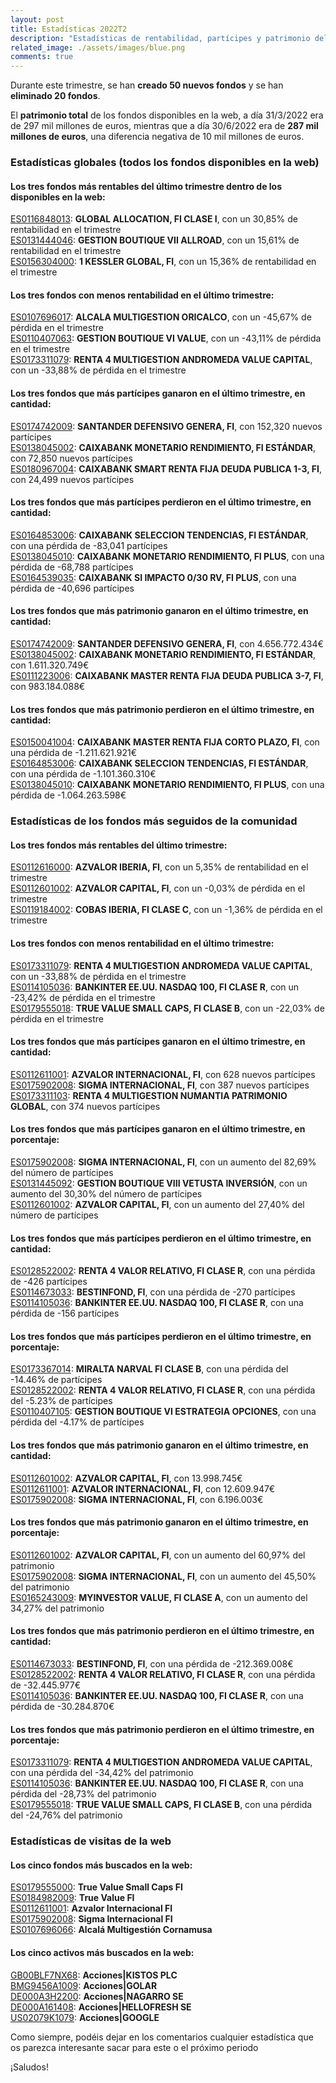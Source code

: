 ```yaml
---
layout: post
title: Estadísticas 2022T2
description: "Estadísticas de rentabilidad, partícipes y patrimonio del primer trimestre de 2022"
related_image: ./assets/images/blue.png
comments: true
---
```

Durante este trimestre, se han **creado 50 nuevos fondos** y se han **eliminado 20 fondos**.  
  
El **patrimonio total** de los fondos disponibles en la web, a día 31/3/2022 era de 297 mil millones de euros, mientras que a día 30/6/2022 era de **287 mil millones de euros**, una diferencia negativa de 10 mil millones de euros.  

### **Estadísticas globales** (todos los fondos disponibles en la web)  
  
#### Los tres **fondos más rentables** del último trimestre dentro de los disponibles en la web:

[ES0116848013](./fondos/ES0116848013.html): **GLOBAL ALLOCATION, FI CLASE I**, con un 30,85% de rentabilidad en el trimestre  
[ES0131444046](./fondos/ES0131444046.html): **GESTION BOUTIQUE VII ALLROAD**, con un 15,61% de rentabilidad en el trimestre  
[ES0156304000](./fondos/ES0156304000.html): **1 KESSLER GLOBAL, FI**, con un 15,36% de rentabilidad en el trimestre  

#### Los tres **fondos con menos rentabilidad** en el último trimestre:

[ES0107696017](./fondos/ES0107696017.html): **ALCALA MULTIGESTION ORICALCO**, con un -45,67% de pérdida en el trimestre  
[ES0110407063](./fondos/ES0110407063.html): **GESTION BOUTIQUE VI VALUE**, con un -43,11% de pérdida en el trimestre  
[ES0173311079](./fondos/ES0173311079.html): **RENTA 4 MULTIGESTION ANDROMEDA VALUE CAPITAL**, con un -33,88% de pérdida en el trimestre  

#### Los tres **fondos que más partícipes ganaron** en el último trimestre, en cantidad:

[ES0174742009](./fondos/ES0174742009.html): **SANTANDER DEFENSIVO GENERA, FI**, con 152,320 nuevos partícipes  
[ES0138045002](./fondos/ES0138045002.html): **CAIXABANK MONETARIO RENDIMIENTO, FI ESTÁNDAR**, con 72,850 nuevos partícipes  
[ES0180967004](./fondos/ES0180967004.html): **CAIXABANK SMART RENTA FIJA DEUDA PUBLICA 1-3, FI**, con 24,499 nuevos partícipes  

#### Los tres **fondos que más partícipes perdieron** en el último trimestre, en cantidad:

[ES0164853006](./fondos/ES0164853006.html): **CAIXABANK SELECCION TENDENCIAS, FI ESTÁNDAR**, con una pérdida de -83,041 partícipes  
[ES0138045010](./fondos/ES0138045010.html): **CAIXABANK MONETARIO RENDIMIENTO, FI PLUS**, con una pérdida de -68,788 partícipes  
[ES0164539035](./fondos/ES0164539035.html): **CAIXABANK SI IMPACTO 0/30 RV, FI PLUS**, con una pérdida de -40,696 partícipes  

#### Los tres **fondos que más patrimonio ganaron** en el último trimestre, en cantidad:

[ES0174742009](./fondos/ES0174742009.html): **SANTANDER DEFENSIVO GENERA, FI**, con 4.656.772.434€  
[ES0138045002](./fondos/ES0138045002.html): **CAIXABANK MONETARIO RENDIMIENTO, FI ESTÁNDAR**, con 1.611.320.749€  
[ES0111223006](./fondos/ES0111223006.html): **CAIXABANK MASTER RENTA FIJA DEUDA PUBLICA 3-7, FI**, con 983.184.088€  

#### Los tres **fondos que más patrimonio perdieron** en el último trimestre, en cantidad:

[ES0150041004](./fondos/ES0150041004.html): **CAIXABANK MASTER RENTA FIJA CORTO PLAZO, FI**, con una pérdida de -1.211.621.921€  
[ES0164853006](./fondos/ES0164853006.html): **CAIXABANK SELECCION TENDENCIAS, FI ESTÁNDAR**, con una pérdida de -1.101.360.310€  
[ES0138045010](./fondos/ES0138045010.html): **CAIXABANK MONETARIO RENDIMIENTO, FI PLUS**, con una pérdida de -1.064.263.598€     

### **Estadísticas de los fondos más seguidos de la comunidad**  
  
#### Los tres **fondos más rentables** del último trimestre:

[ES0112616000](./fondos/ES0112616000.html): **AZVALOR IBERIA, FI**, con un 5,35% de rentabilidad en el trimestre  
[ES0112601002](./fondos/ES0112601002.html): **AZVALOR CAPITAL, FI**, con un -0,03% de pérdida en el trimestre  
[ES0119184002](./fondos/ES0119184002.html): **COBAS IBERIA, FI CLASE C**, con un -1,36% de pérdida en el trimestre  

#### Los tres **fondos con menos rentabilidad** en el último trimestre:

[ES0173311079](./fondos/ES0173311079.html): **RENTA 4 MULTIGESTION ANDROMEDA VALUE CAPITAL**, con un -33,88% de pérdida en el trimestre  
[ES0114105036](./fondos/ES0114105036.html): **BANKINTER EE.UU. NASDAQ 100, FI CLASE R**, con un -23,42% de pérdida en el trimestre  
[ES0179555018](./fondos/ES0179555018.html): **TRUE VALUE SMALL CAPS, FI CLASE B**, con un -22,03% de pérdida en el trimestre  

#### Los tres **fondos que más partícipes ganaron** en el último trimestre, en **cantidad**:

[ES0112611001](./fondos/ES0112611001.html): **AZVALOR INTERNACIONAL, FI**, con 628 nuevos partícipes  
[ES0175902008](./fondos/ES0175902008.html): **SIGMA INTERNACIONAL, FI**, con 387 nuevos partícipes  
[ES0173311103](./fondos/ES0173311103.html): **RENTA 4 MULTIGESTION NUMANTIA PATRIMONIO GLOBAL**, con 374 nuevos partícipes  

#### Los tres **fondos que más partícipes ganaron** en el último trimestre, en **porcentaje**:

[ES0175902008](./fondos/ES0175902008.html): **SIGMA INTERNACIONAL, FI**, con un aumento del 82,69% del número de partícipes  
[ES0131445092](./fondos/ES0131445092.html): **GESTION BOUTIQUE VIII VETUSTA INVERSIÓN**, con un aumento del 30,30% del número de partícipes  
[ES0112601002](./fondos/ES0112601002.html): **AZVALOR CAPITAL, FI**, con un aumento del 27,40% del número de partícipes  

#### Los tres **fondos que más partícipes perdieron** en el último trimestre, en **cantidad**:

[ES0128522002](./fondos/ES0128522002.html): **RENTA 4 VALOR RELATIVO, FI CLASE R**, con una pérdida de -426 partícipes  
[ES0114673033](./fondos/ES0114673033.html): **BESTINFOND, FI**, con una pérdida de -270 partícipes  
[ES0114105036](./fondos/ES0114105036.html): **BANKINTER EE.UU. NASDAQ 100, FI CLASE R**, con una pérdida de -156 partícipes  

#### Los tres **fondos que más partícipes perdieron** en el último trimestre, en **porcentaje**:

[ES0173367014](./fondos/ES0173367014.html): **MIRALTA NARVAL FI CLASE B**, con una pérdida del -14.46% de partícipes  
[ES0128522002](./fondos/ES0128522002.html): **RENTA 4 VALOR RELATIVO, FI CLASE R**, con una pérdida del -5.23% de partícipes  
[ES0110407105](./fondos/ES0110407105.html): **GESTION BOUTIQUE VI ESTRATEGIA OPCIONES**, con una pérdida del -4.17% de partícipes  

#### Los tres **fondos que más patrimonio ganaron** en el último trimestre, en **cantidad**:

[ES0112601002](./fondos/ES0112601002.html): **AZVALOR CAPITAL, FI**, con 13.998.745€  
[ES0112611001](./fondos/ES0112611001.html): **AZVALOR INTERNACIONAL, FI**, con 12.609.947€  
[ES0175902008](./fondos/ES0175902008.html): **SIGMA INTERNACIONAL, FI**, con 6.196.003€  

#### Los tres **fondos que más patrimonio ganaron** en el último trimestre, en **porcentaje**:

[ES0112601002](./fondos/ES0112601002.html): **AZVALOR CAPITAL, FI**, con un aumento del 60,97% del patrimonio  
[ES0175902008](./fondos/ES0175902008.html): **SIGMA INTERNACIONAL, FI**, con un aumento del 45,50% del patrimonio  
[ES0165243009](./fondos/ES0165243009.html): **MYINVESTOR VALUE, FI CLASE A**, con un aumento del 34,27% del patrimonio  

#### Los tres **fondos que más patrimonio perdieron** en el último trimestre, en **cantidad**:

[ES0114673033](./fondos/ES0114673033.html): **BESTINFOND, FI**, con una pérdida de -212.369.008€  
[ES0128522002](./fondos/ES0128522002.html): **RENTA 4 VALOR RELATIVO, FI CLASE R**, con una pérdida de -32.445.977€        
[ES0114105036](./fondos/ES0114105036.html): **BANKINTER EE.UU. NASDAQ 100, FI CLASE R**, con una pérdida de -30.284.870€        


#### Los tres **fondos que más patrimonio perdieron** en el último trimestre, en **porcentaje**:

[ES0173311079](./fondos/ES0173311079.html): **RENTA 4 MULTIGESTION ANDROMEDA VALUE CAPITAL**, con una pérdida del -34,42% del patrimonio  
[ES0114105036](./fondos/ES0114105036.html): **BANKINTER EE.UU. NASDAQ 100, FI CLASE R**, con una pérdida del -28,73% del patrimonio  
[ES0179555018](./fondos/ES0179555018.html): **TRUE VALUE SMALL CAPS, FI CLASE B**, con una pérdida del -24,76% del patrimonio  

### **Estadísticas de visitas de la web**

#### Los cinco **fondos más buscados** en la web:

[ES0179555000](./fondos/ES0179555000.html): **True Value Small Caps FI**  
[ES0184982009](./fondos/ES0184982009.html): **True Value FI**  
[ES0112611001](./fondos/ES0112611001.html): **Azvalor Internacional FI**  
[ES0175902008](./fondos/ES0175902008.html): **Sigma Internacional FI**  
[ES0107696066](./fondos/ES0107696066.html): **Alcalá Multigestión Cornamusa**  

#### Los cinco **activos más buscados** en la web:

[GB00BLF7NX68](./activos/GB00BLF7NX68.html): **Acciones\|KISTOS PLC**  
[BMG9456A1009](./activos/BMG9456A1009.html): **Acciones\|GOLAR**  
[DE000A3H2200](./activos/DE000A3H2200.html): **Acciones\|NAGARRO SE**  
[DE000A161408](./activos/DE000A161408.html): **Acciones\|HELLOFRESH SE**  
[US02079K1079](./activos/US02079K1079.html): **Acciones\|GOOGLE**  

Como siempre, podéis dejar en los comentarios cualquier estadística que os parezca interesante sacar para este o el próximo periodo

¡Saludos!
